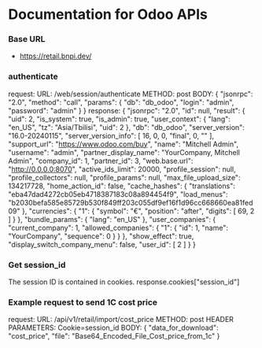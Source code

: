 # Documentation for Odoo APIs
  
### Base URL
 - https://retail.bnpi.dev/

### authenticate
request:
URL: /web/session/authenticate
METHOD: post
BODY:     {
           "jsonrpc": "2.0",
           "method": "call",
           "params": {
               "db": "db_odoo",
               "login": "admin",
               "password": "admin"
               }
           }
response:
{
    "jsonrpc": "2.0",
    "id": null,
    "result": {
        "uid": 2,
        "is_system": true,
        "is_admin": true,
        "user_context": {
            "lang": "en_US",
            "tz": "Asia/Tbilisi",
            "uid": 2
        },
        "db": "db_odoo",
        "server_version": "16.0-20240115",
        "server_version_info": [
            16,
            0,
            0,
            "final",
            0,
            ""
        ],
        "support_url": "https://www.odoo.com/buy",
        "name": "Mitchell Admin",
        "username": "admin",
        "partner_display_name": "YourCompany, Mitchell Admin",
        "company_id": 1,
        "partner_id": 3,
        "web.base.url": "http://0.0.0.0:8070",
        "active_ids_limit": 20000,
        "profile_session": null,
        "profile_collectors": null,
        "profile_params": null,
        "max_file_upload_size": 134217728,
        "home_action_id": false,
        "cache_hashes": {
            "translations": "eba47dad4272cb05eb4718387183c08a894454f9",
            "load_menus": "b2030befa585e85729b530f849ff203c055df9ef16f1d96cc668660ea81fed09"
        },
        "currencies": {
            "1": {
                "symbol": "€",
                "position": "after",
                "digits": [
                    69,
                    2
                ]
            }
        },
        "bundle_params": {
            "lang": "en_US"
        },
        "user_companies": {
            "current_company": 1,
            "allowed_companies": {
                "1": {
                    "id": 1,
                    "name": "YourCompany",
                    "sequence": 0
                }
            }
        },
        "show_effect": true,
        "display_switch_company_menu": false,
        "user_id": [
            2
        ]
    }
}
  
### Get session_id
The session ID is contained in cookies.
response.cookies["session_id"]
  
### Example request to send 1C cost price
request:
URL: /api/v1/retail/import/cost_price
METHOD: post
HEADER PARAMETERS: Cookie=session_id
BODY:
{
    "data_for_download": "cost_price",
    "file": "Base64_Encoded_File_Cost_price_from_1c"
}
